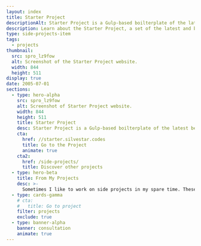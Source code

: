 ```yaml
---
layout: index
title: Starter Project
descriptionAlt: Starter Project is a Gulp-based boilterplate of the latest best practices for frontend development.
description: Learn about the Starter Project, a set of the latest and best practices in web development, packed into Gulp tasks that fits into every project.
type: side-projects-item
tags:
  - projects
thumbnail:
  src: spro_lz9fow
  alt: Screenshot of the Starter Project website.
  width: 844
  height: 511
display: true
date: 2005-07-01
sections:
  - type: hero-alpha
    src: spro_lz9fow
    alt: Screenshot of Starter Project website.
    width: 844
    height: 511
    title: Starter Project
    desc: Starter Project is a Gulp-based boilterplate of the latest best practices for frontend development.
    cta:
      href: //starter.silvestar.codes
      title: Go to the Project
      animate: true
    cta2:
      href: /side-projects/
      title: Discover other projects
  - type: hero-beta
    title: From My Projects
    desc: >-
      Sometimes I like to work on side projects in my spare time. These are my other open-source side projects.
  - type: cards-gamma
    # cta:
    #   title: Go to project
    filter: projects
    exclude: true
  - type: banner-alpha
    banner: consultation
    animate: true
---
```

